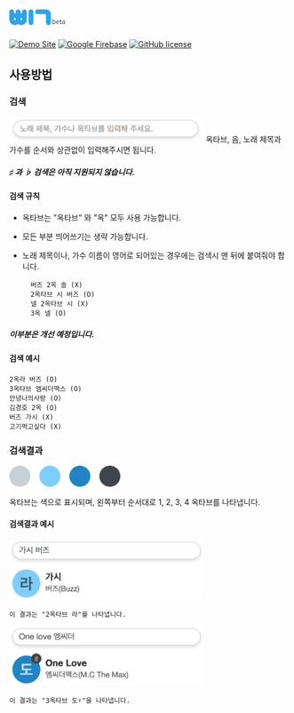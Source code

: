 # <img src="public/assets/image/beep-beta2.png" width="100">

[![Demo Site](https://img.shields.io/badge/demo-site-35A4E9.svg)](https://github.com/k0626089/BEEP/blob/master/LICENSE)
[![Google Firebase](https://img.shields.io/badge/google-firebase-orange.svg)](https://firebase.google.com)
[![GitHub license](https://img.shields.io/badge/license-GPL%202.0-lightgrey.svg)](https://github.com/k0626089/BEEP/blob/master/LICENSE)

## 사용방법
### 검색
<img src="public/assets/image/searchbar.png" width="350">
옥타브, 음, 노래 제목과 가수를 순서와 상관없이 입력해주시면 됩니다.

##### ♯ 과 ♭ 검색은 아직 지원되지 않습니다.

#### 검색 규칙
- 옥타브는 "옥타브" 와 "옥" 모두 사용 가능합니다.
- 모든 부분 띄어쓰기는 생략 가능합니다.
- 노래 제목이나, 가수 이름이 영어로 되어있는 경우에는 검색시 맨 뒤에 붙여줘야 합니다.

        버즈 2옥 솔 (X)
        2옥타브 시 버즈 (O)
        넬 2옥타브 시 (X)
        3옥 넬 (O)

##### 이부분은 개선 예정입니다.

#### 검색 예시

    2옥라 버즈 (O)
    3옥타브 엠씨더맥스 (O)
    안녕나의사랑 (O)
    김경호 2옥 (O)
    버즈 가시 (X)
    고기먹고싶다 (X)

### 검색결과
<img src="public/assets/image/indicators3.png" width="200">

옥타브는 색으로 표시되며, 왼쪽부터 순서대로 1, 2, 3, 4 옥타브를 나타냅니다.

#### 검색결과 예시
<img src="public/assets/image/searchexample1.png" width="350">

    이 결과는 "2옥타브 라"를 나타냅니다.

<img src="public/assets/image/searchexample2.png" width="350">

    이 결과는 "3옥타브 도♯"을 나타냅니다.